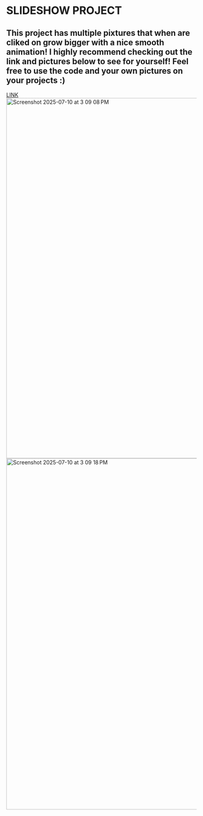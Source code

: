 # SLIDESHOW PROJECT
## This project has multiple pixtures that when are cliked on grow bigger with a nice smooth animation! I highly recommend checking out the link and pictures below to see for yourself! Feel free to use the code and your own pictures on your projects :)
[LINK](https://uladl.github.io/5days5projectsDAY1/)
<img width="1046" height="951" alt="Screenshot 2025-07-10 at 3 09 08 PM" src="https://github.com/user-attachments/assets/f5b0147d-8212-4823-b6c4-211184b91ed5" />
<img width="1015" height="927" alt="Screenshot 2025-07-10 at 3 09 18 PM" src="https://github.com/user-attachments/assets/b67b4ba7-ff5b-4f76-a7be-a53407460e30" />
